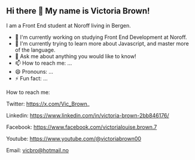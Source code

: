 ## Hi there 👋 My name is Victoria Brown!
I am a Front End student at Noroff living in Bergen.

- 🔭 I'm currently working on studying Front End Development at Noroff.
- 🌱 I'm currently trying to learn more about Javascript, and master more of the language.
- 💬 Ask me about anything you would like to know!
- 📫 How to reach me: ...
- 😄 Pronouns: ...
- ⚡ Fun fact: ...

How to reach me:

Twitter: https://x.com/Vic_Brown_

Linkedin: https://www.linkedin.com/in/victoria-brown-2bb846176/

Facebook: https://www.facebook.com/victorialouise.brown.7

Youtube: https://www.youtube.com/@victoriabrown00

Email: vicbro@hotmail.no
